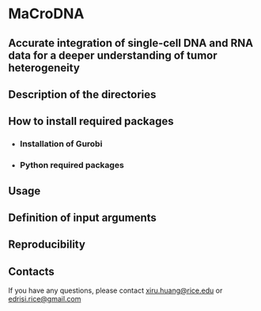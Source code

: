 # MaCroDNA
## Accurate integration of single-cell DNA and RNA data for a deeper understanding of tumor heterogeneity

## Description of the directories
## How to install required packages
   - ### Installation of Gurobi
   - ### Python required packages
## Usage
## Definition of input arguments
## Reproducibility
## Contacts
If you have any questions, please contact xiru.huang@rice.edu or edrisi.rice@gmail.com
